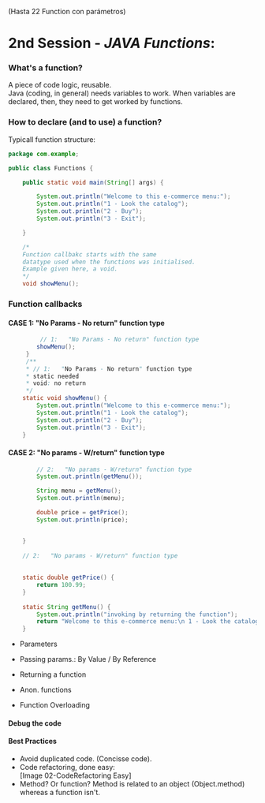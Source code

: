 (Hasta 22 Function con parámetros)
# 2nd Session - *JAVA Functions*:

### What's a function?
A piece of code logic, reusable.  
Java (coding, in general) needs variables to work. When variables are declared, then, they need to get worked by functions.  
  



### How to declare (and to use) a function?
Typicall function structure:
```java
package com.example;

public class Functions {

    public static void main(String[] args) {

        System.out.println("Welcome to this e-commerce menu:");
        System.out.println("1 - Look the catalog");
        System.out.println("2 - Buy");
        System.out.println("3 - Exit");

    }

    /*
    Function callbakc starts with the same
    datatype used when the functions was initialised.
    Example given here, a void.
    */
    void showMenu();
```

### Function callbacks  

#### CASE 1: "No Params - No return" function type  
```java
         // 1:   "No Params - No return" function type
        showMenu();
     }
     /**
     * // 1:   "No Params - No return" function type
     * static needed
     * void: no return
     */
    static void showMenu() {
        System.out.println("Welcome to this e-commerce menu:");
        System.out.println("1 - Look the catalog");
        System.out.println("2 - Buy");
        System.out.println("3 - Exit");
    }
 ```
#### CASE 2:  "No params - W/return" function type  
```java
        // 2:   "No params - W/return" function type
        System.out.println(getMenu());

        String menu = getMenu();
        System.out.println(menu);

        double price = getPrice();
        System.out.println(price);


    }
    
    // 2:   "No params - W/return" function type
        
        
    static double getPrice() {
        return 100.99;
    }
        
    static String getMenu() {
        System.out.println("invoking by returning the function");
        return "Welcome to this e-commerce menu:\n 1 - Look the catalog\n 2 - Buy\n 3 - Exit";
    }
```





- Parameters  
  
- Passing params.: By Value / By Reference  
  
- Returning a function  
  
- Anon. functions  
  
- Function Overloading  
  


#### Debug the code  

#### Best Practices  

- Avoid duplicated code. (Concisse code).  
- Code refactoring, done easy:  
  [Image 02-CodeRefactoring Easy]
- Method? Or function? Method is related to an object (Object.method) whereas a function isn't.  
